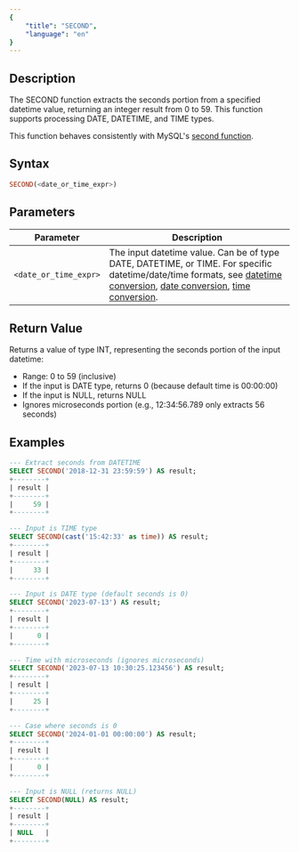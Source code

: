 ```yaml
---
{
    "title": "SECOND",
    "language": "en"
}
---
```


## Description

The SECOND function extracts the seconds portion from a specified datetime value, returning an integer result from 0 to 59. This function supports processing DATE, DATETIME, and TIME types.

This function behaves consistently with MySQL's [second function](https://dev.mysql.com/doc/refman/8.4/en/date-and-time-functions.html#function_second).

## Syntax

```sql
SECOND(<date_or_time_expr>)
```

## Parameters

| Parameter | Description |
| --------- | ----------- |
| `<date_or_time_expr>` | The input datetime value. Can be of type DATE, DATETIME, or TIME. For specific datetime/date/time formats, see [datetime conversion](../../../../../current/sql-manual/basic-element/sql-data-types/conversion/datetime-conversion), [date conversion](../../../../../current/sql-manual/basic-element/sql-data-types/conversion/date-conversion), [time conversion](../../../../../current/sql-manual/basic-element/sql-data-types/conversion/time-conversion). |

## Return Value

Returns a value of type INT, representing the seconds portion of the input datetime:

- Range: 0 to 59 (inclusive)
- If the input is DATE type, returns 0 (because default time is 00:00:00)
- If the input is NULL, returns NULL
- Ignores microseconds portion (e.g., 12:34:56.789 only extracts 56 seconds)

## Examples

```sql
--- Extract seconds from DATETIME
SELECT SECOND('2018-12-31 23:59:59') AS result;
+--------+
| result |
+--------+
|     59 |
+--------+

--- Input is TIME type
SELECT SECOND(cast('15:42:33' as time)) AS result;
+--------+
| result |
+--------+
|     33 |
+--------+

--- Input is DATE type (default seconds is 0)
SELECT SECOND('2023-07-13') AS result;
+--------+
| result |
+--------+
|      0 |
+--------+

--- Time with microseconds (ignores microseconds)
SELECT SECOND('2023-07-13 10:30:25.123456') AS result;
+--------+
| result |
+--------+
|     25 |
+--------+

--- Case where seconds is 0
SELECT SECOND('2024-01-01 00:00:00') AS result;
+--------+
| result |
+--------+
|      0 |
+--------+

--- Input is NULL (returns NULL)
SELECT SECOND(NULL) AS result;
+--------+
| result |
+--------+
| NULL   |
+--------+
```